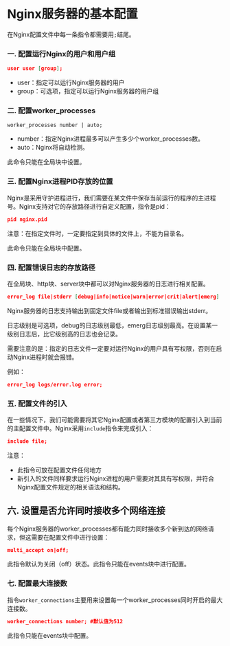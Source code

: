 # Nginx服务器的基本配置

在Nginx配置文件中每一条指令都需要用`;`结尾。

### 一. 配置运行Nginx的用户和用户组

```json
user user [group];
```

- user：指定可以运行Nginx服务器的用户
- group：可选项，指定可以运行Nginx服务器的用户组



### 二. 配置worker_processes

```shell
worker_processes number | auto;
```

- number：指定Nginx进程最多可以产生多少个worker_processes数。
- auto：Nginx将自动检测。

此命令只能在全局块中设置。



### 三. 配置Nginx进程PID存放的位置

Nginx是采用守护进程进行，我们需要在某文件中保存当前运行的程序的主进程号。Nginx支持对它的存放路径进行自定义配置，指令是pid：

```json
pid nginx.pid
```

注意：在指定文件时，一定要指定到具体的文件上，不能为目录名。

此命令只能在全局块中配置。



### 四. 配置错误日志的存放路径

在全局块、http块、server块中都可以对Nginx服务器的日志进行相关配置。

```json
error_log file|stderr [debug|info|notice|warn|error|crit|alert|emerg]
```

Nginx服务器的日志支持输出到固定文件file或者输出到标准错误输出stderr。

日志级别是可选项，debug的日志级别最低，emerg日志级别最高。在设置某一级别日志后，比它级别高的日志也会记录。

需要注意的是：指定的日志文件一定要对运行Nginx的用户具有写权限，否则在启动Nginx进程时就会报错。

例如：

```json
error_log logs/error.log error;
```



### 五. 配置文件的引入

在一些情况下，我们可能需要将其它Nginx配置或者第三方模块的配置引入到当前的主配置文件中。Nginx采用`include`指令来完成引入：

```json
include file;
```

注意：

- 此指令可放在配置文件任何地方
- 新引入的文件同样要求运行Nginx进程的用户需要对其具有写权限，并符合Nginx配置文件规定的相关语法和结构。



## 六. 设置是否允许同时接收多个网络连接

每个Nginx服务器的worker_processes都有能力同时接收多个新到达的网络请求，但这需要在配置文件中进行设置：

```json
multi_accept on|off;
```

此指令默认为关闭（off）状态。此指令只能在events块中进行配置。



### 七. 配置最大连接数

指令`worker_connections`主要用来设置每一个worker_processes同时开启的最大连接数。

```json
worker_connections number; #默认值为512
```

此指令只能在events块中配置。



